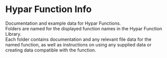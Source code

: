 # Hypar Function Info
Documentation and example data for Hypar Functions.\
Folders are named for the displayed function names in the Hypar Function Library.\
Each folder contains documentation and any relevant file data for the named function, as well as instructions on using any supplied data or creating data compatible with the function.
